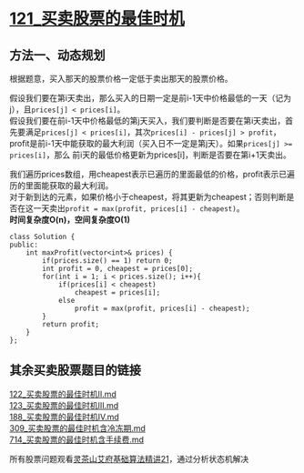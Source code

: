 # [121_买卖股票的最佳时机](https://leetcode.cn/problems/best-time-to-buy-and-sell-stock/description/?envType=daily-question&envId=2023-10-01)
## 方法一、动态规划
根据题意，买入那天的股票价格一定低于卖出那天的股票价格。  

假设我们要在第i天卖出，那么买入的日期一定是前i-1天中价格最低的一天（记为j），且`prices[j] < prices[i]`。  
假设我们要在前i-1天中价格最低的第j天买入，我们要判断是否要在第i天卖出，首先要满足`prices[j] < prices[i]`，其次`prices[i] - prices[j] > profit`，profit是前i-1天中能获取的最大利润（买入日不一定是第j天）。如果`prices[j] >= prices[i]`，那么
前i天的最低价格更新为prices[i]，判断是否要在第i+1天卖出。

我们遍历prices数组，用cheapest表示已遍历的里面最低的价格，profit表示已遍历的里面能获取的最大利润。  
对于新到达的元素，如果价格小于cheapest，将其更新为cheapest；否则判断是否在这一天卖出`profit = max(profit, prices[i] - cheapest)`。  
**时间复杂度O(n)，空间复杂度O(1)**  
```
class Solution {
public:
    int maxProfit(vector<int>& prices) {
        if(prices.size() == 1) return 0;
        int profit = 0, cheapest = prices[0];
        for(int i = 1; i < prices.size(); i++){
            if(prices[i] < cheapest)
                cheapest = prices[i];
            else
                profit = max(profit, prices[i] - cheapest);
        }
        return profit;
    }
};
```
## 其余买卖股票题目的链接
[122_买卖股票的最佳时机II.md](https://github.com/Chenleiiii/MyLeetCode/blob/main/122_%E4%B9%B0%E5%8D%96%E8%82%A1%E7%A5%A8%E7%9A%84%E6%9C%80%E4%BD%B3%E6%97%B6%E6%9C%BAII.md)  
[123_买卖股票的最佳时机III.md](https://github.com/Chenleiiii/MyLeetCode/blob/main/123_%E4%B9%B0%E5%8D%96%E8%82%A1%E7%A5%A8%E7%9A%84%E6%9C%80%E4%BD%B3%E6%97%B6%E6%9C%BAIII.md)  
[188_买卖股票的最佳时机IV.md](https://github.com/Chenleiiii/MyLeetCode/blob/main/188_%E4%B9%B0%E5%8D%96%E8%82%A1%E7%A5%A8%E7%9A%84%E6%9C%80%E4%BD%B3%E6%97%B6%E6%9C%BAIV.md)  
[309_买卖股票的最佳时机含冷冻期.md](https://github.com/Chenleiiii/MyLeetCode/blob/main/309_%E4%B9%B0%E5%8D%96%E8%82%A1%E7%A5%A8%E7%9A%84%E6%9C%80%E4%BD%B3%E6%97%B6%E6%9C%BA%E5%90%AB%E5%86%B7%E5%86%BB%E6%9C%9F.md)  
[714_买卖股票的最佳时机含手续费.md](https://github.com/Chenleiiii/MyLeetCode/blob/main/714_%E4%B9%B0%E5%8D%96%E8%82%A1%E7%A5%A8%E7%9A%84%E6%9C%80%E4%BD%B3%E6%97%B6%E6%9C%BA%E5%90%AB%E6%89%8B%E7%BB%AD%E8%B4%B9.md)  

所有股票问题观看[灵茶山艾府基础算法精讲21](https://www.bilibili.com/video/BV1ho4y1W7QK/)，通过分析状态机解决
